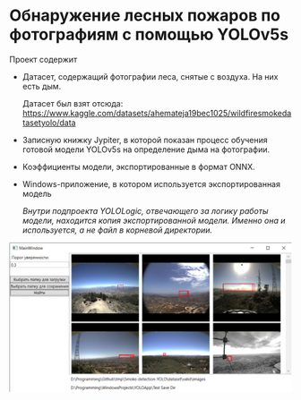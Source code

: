 # Обнаружение лесных пожаров по фотографиям с помощью YOLOv5s
Проект содержит 
- Датасет, содержащий фотографии леса, снятые с воздуха. На них есть дым.

  Датасет был взят отсюда: https://www.kaggle.com/datasets/ahemateja19bec1025/wildfiresmokedatasetyolo/data
  
- Записную книжку Jypiter, в которой показан процесс обучения готовой модели YOLOv5s на определение дыма на фотографии.
- Коэффициенты модели, экспортированные в формат ONNX.
- Windows-приложение, в котором используется экспортированная модель

  *Внутри подпроекта YOLOLogic, отвечающего за логику работы модели, находится копия экспортированной модели. Именно она и используется, а не файл в корневой директории.*

![alt text](screenshot.png)